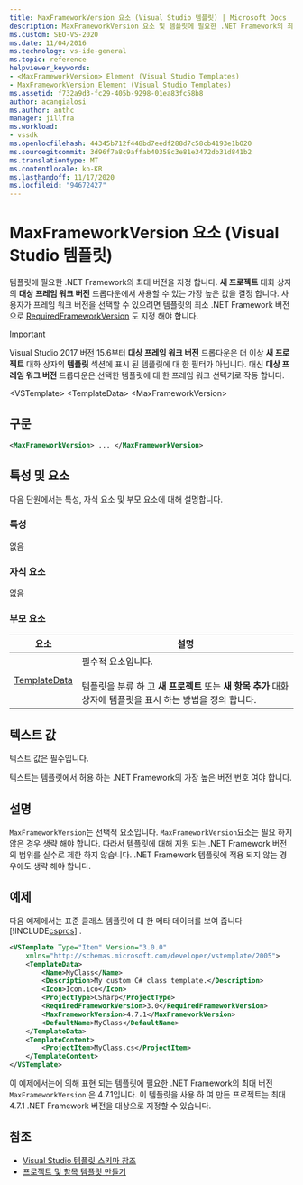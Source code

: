 ```yaml
---
title: MaxFrameworkVersion 요소 (Visual Studio 템플릿) | Microsoft Docs
description: MaxFrameworkVersion 요소 및 템플릿에 필요한 .NET Framework의 최대 버전을 지정 하는 방법에 대해 알아봅니다.
ms.custom: SEO-VS-2020
ms.date: 11/04/2016
ms.technology: vs-ide-general
ms.topic: reference
helpviewer_keywords:
- <MaxFrameworkVersion> Element (Visual Studio Templates)
- MaxFrameworkVersion Element (Visual Studio Templates)
ms.assetid: f732a9d3-fc29-405b-9298-01ea83fc58b8
author: acangialosi
ms.author: anthc
manager: jillfra
ms.workload:
- vssdk
ms.openlocfilehash: 44345b712f448bd7eedf288d7c58cb4193e1b020
ms.sourcegitcommit: 3d96f7a8c9affab40358c3e81e3472db31d841b2
ms.translationtype: MT
ms.contentlocale: ko-KR
ms.lasthandoff: 11/17/2020
ms.locfileid: "94672427"
---
```

# <a name="maxframeworkversion-element-visual-studio-templates"></a>MaxFrameworkVersion 요소 (Visual Studio 템플릿)

템플릿에 필요한 .NET Framework의 최대 버전을 지정 합니다. **새 프로젝트** 대화 상자의 **대상 프레임 워크 버전** 드롭다운에서 사용할 수 있는 가장 높은 값을 결정 합니다. 사용자가 프레임 워크 버전을 선택할 수 있으려면 템플릿의 최소 .NET Framework 버전으로 [RequiredFrameworkVersion](../extensibility/requiredframeworkversion-element-visual-studio-templates.md) 도 지정 해야 합니다.

> [!IMPORTANT]
> Visual Studio 2017 버전 15.6부터 **대상 프레임 워크 버전** 드롭다운은 더 이상 **새 프로젝트** 대화 상자의 **템플릿** 섹션에 표시 된 템플릿에 대 한 필터가 아닙니다. 대신 **대상 프레임 워크 버전** 드롭다운은 선택한 템플릿에 대 한 프레임 워크 선택기로 작동 합니다.

 \<VSTemplate> \<TemplateData>
 \<MaxFrameworkVersion>

## <a name="syntax"></a>구문

```xml
<MaxFrameworkVersion> ... </MaxFrameworkVersion>
```

## <a name="attributes-and-elements"></a>특성 및 요소
 다음 단원에서는 특성, 자식 요소 및 부모 요소에 대해 설명합니다.

### <a name="attributes"></a>특성
 없음

### <a name="child-elements"></a>자식 요소
 없음

### <a name="parent-elements"></a>부모 요소

|요소|설명|
|-------------|-----------------|
|[TemplateData](../extensibility/templatedata-element-visual-studio-templates.md)|필수적 요소입니다.<br /><br /> 템플릿을 분류 하 고 **새 프로젝트** 또는 **새 항목 추가** 대화 상자에 템플릿을 표시 하는 방법을 정의 합니다.|

## <a name="text-value"></a>텍스트 값
 텍스트 값은 필수입니다.

 텍스트는 템플릿에서 허용 하는 .NET Framework의 가장 높은 버전 번호 여야 합니다.

## <a name="remarks"></a>설명

`MaxFrameworkVersion`는 선택적 요소입니다. `MaxFrameworkVersion`요소는 필요 하지 않은 경우 생략 해야 합니다. 따라서 템플릿에 대해 지원 되는 .NET Framework 버전의 범위를 실수로 제한 하지 않습니다. .NET Framework 템플릿에 적용 되지 않는 경우에도 생략 해야 합니다.

## <a name="example"></a>예제

다음 예제에서는 표준 클래스 템플릿에 대 한 메타 데이터를 보여 줍니다 [!INCLUDE[csprcs](../data-tools/includes/csprcs_md.md)] .

```xml
<VSTemplate Type="Item" Version="3.0.0"
    xmlns="http://schemas.microsoft.com/developer/vstemplate/2005">
    <TemplateData>
        <Name>MyClass</Name>
        <Description>My custom C# class template.</Description>
        <Icon>Icon.ico</Icon>
        <ProjectType>CSharp</ProjectType>
        <RequiredFrameworkVersion>3.0</RequiredFrameworkVersion>
        <MaxFrameworkVersion>4.7.1</MaxFrameworkVersion>
        <DefaultName>MyClass</DefaultName>
    </TemplateData>
    <TemplateContent>
        <ProjectItem>MyClass.cs</ProjectItem>
    </TemplateContent>
</VSTemplate>
```

이 예제에서는에 의해 표현 되는 템플릿에 필요한 .NET Framework의 최대 버전 `MaxFrameworkVersion` 은 4.7.1입니다. 이 템플릿을 사용 하 여 만든 프로젝트는 최대 4.7.1 .NET Framework 버전을 대상으로 지정할 수 있습니다.

## <a name="see-also"></a>참조

- [Visual Studio 템플릿 스키마 참조](../extensibility/visual-studio-template-schema-reference.md)
- [프로젝트 및 항목 템플릿 만들기](../ide/creating-project-and-item-templates.md)
